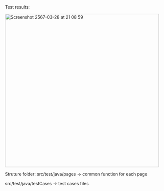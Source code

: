 Test results:


<img width="502" alt="Screenshot 2567-03-28 at 21 08 59" src="https://github.com/pheeraphone/SeleniumJava/assets/53381576/d2bc6542-245f-4807-a07d-56bfa2b75ca3">

Struture folder:
src/test/java/pages -> common function for each page

src/test/java/testCases -> test cases files
